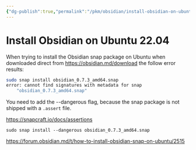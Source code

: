 ```yaml
---
{"dg-publish":true,"permalink":"/pkm/obsidian/install-obsidian-on-ubuntu-22-04/"}
---
```



# Install Obsidian on Ubuntu 22.04

When trying to install the Obsidian snap package on Ubuntu when downloaded direct from https://obsidian.md/download the follow error results:

``` bash
sudo snap install obsidian_0.7.3_amd64.snap 
error: cannot find signatures with metadata for snap 
    "obsidian_0.7.3_amd64.snap"
```

You need to add the --dangerous flag, because the snap package is not shipped with a `.assert` file.

https://snapcraft.io/docs/assertions

```
sudo snap install --dangerous obsidian_0.7.3_amd64.snap
```

https://forum.obsidian.md/t/how-to-install-obsidian-snap-on-ubuntu/2515
